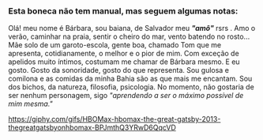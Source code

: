 ### **Esta boneca não tem manual, mas seguem algumas notas:**

Olá! meu nome é Bárbara, sou baiana, de Salvador meu ***"amô"*** rsrs . Amo o verão, caminhar na praia, sentir o cheiro do mar, vento batendo no rosto...
Mãe solo de  um garoto-escola, gente boa, chamado Tom que me apresenta, cotidianamente, o melhor e o pior de mim. 
Com exceção de apelidos muito íntimos, costumam me chamar de Bárbara mesmo. E eu gosto. Gosto da sonoridade, gosto do que representa. 
Sou gulosa e comilona e as comidas da minha Bahia são as que mais me encantam. 
Sou dos bichos, da natureza, filosofia, psicologia. 
No momento, não gostaria de ser nenhum personagem, sigo *"aprendendo a ser o máximo possível de mim mesma."* 

https://giphy.com/gifs/HBOMax-hbomax-the-great-gatsby-2013-thegreatgatsbyonhbomax-BPJmthQ3YRwD6QqcVD